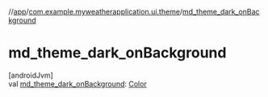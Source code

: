 //[app](../../index.md)/[com.example.myweatherapplication.ui.theme](index.md)/[md_theme_dark_onBackground](md_theme_dark_on-background.md)

# md_theme_dark_onBackground

[androidJvm]\
val [md_theme_dark_onBackground](md_theme_dark_on-background.md): [Color](https://developer.android.com/reference/kotlin/androidx/compose/ui/graphics/Color.html)
